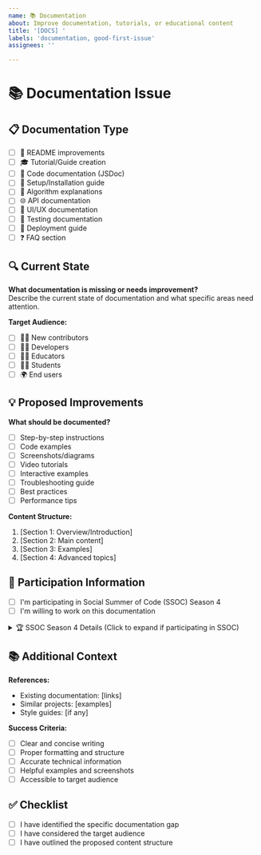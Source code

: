 ```yaml
---
name: 📚 Documentation
about: Improve documentation, tutorials, or educational content
title: '[DOCS] '
labels: 'documentation, good-first-issue'
assignees: ''

---
```


# 📚 Documentation Issue

## 📋 Documentation Type
- [ ] 📖 README improvements
- [ ] 🎓 Tutorial/Guide creation
- [ ] 📝 Code documentation (JSDoc)
- [ ] 🔧 Setup/Installation guide
- [ ] 🎯 Algorithm explanations
- [ ] 🌐 API documentation
- [ ] 🎨 UI/UX documentation
- [ ] 🧪 Testing documentation
- [ ] 🚀 Deployment guide
- [ ] ❓ FAQ section

## 🔍 Current State
**What documentation is missing or needs improvement?**  
Describe the current state of documentation and what specific areas need attention.

**Target Audience:**
- [ ] 👨‍🎓 New contributors
- [ ] 👩‍💻 Developers
- [ ] 👨‍🏫 Educators
- [ ] 👩‍🎓 Students
- [ ] 🌍 End users

## 💡 Proposed Improvements
**What should be documented?**  
- [ ] Step-by-step instructions
- [ ] Code examples
- [ ] Screenshots/diagrams
- [ ] Video tutorials
- [ ] Interactive examples
- [ ] Troubleshooting guide
- [ ] Best practices
- [ ] Performance tips

**Content Structure:**
1. [Section 1: Overview/Introduction]
2. [Section 2: Main content]
3. [Section 3: Examples]
4. [Section 4: Advanced topics]

## 🎯 Participation Information
- [ ] I'm participating in Social Summer of Code (SSOC) Season 4
- [ ] I'm willing to work on this documentation

<!-- 
The following section will only be shown if you're participating in SSOC Season 4.
Please fill this out if you checked the SSOC participation box above.
-->

<details>
<summary>🏆 SSOC Season 4 Details (Click to expand if participating in SSOC)</summary>

### SSOC Information
**Difficulty Level:**
- [ ] 🟢 Beginner (20 points) - Basic documentation, README updates
- [ ] 🟡 Intermediate (30 points) - Comprehensive guides, tutorials
- [ ] 🔴 Advanced (40 points) - Technical documentation, API docs

**Estimated Time:** [e.g., 1-2 days, 3-5 days, 1 week]

**Skills Required:**
- [ ] Technical writing
- [ ] Markdown
- [ ] Algorithm knowledge
- [ ] React/JavaScript (for code docs)
- [ ] Design (for diagrams/screenshots)
- [ ] Video editing (for tutorials)

**Documentation Plan:**
- **Research Phase**: [Gathering information and requirements]
- **Writing Phase**: [Creating content and examples]
- **Review Phase**: [Proofreading and technical accuracy]
- **Polish Phase**: [Final formatting and publication]

**Mentorship:**
- [ ] I can provide guidance for this documentation
- [ ] I need mentorship for this documentation
- [ ] This can be completed independently

</details>

## 📚 Additional Context
**References:**
- Existing documentation: [links]
- Similar projects: [examples]
- Style guides: [if any]

**Success Criteria:**
- [ ] Clear and concise writing
- [ ] Proper formatting and structure
- [ ] Accurate technical information
- [ ] Helpful examples and screenshots
- [ ] Accessible to target audience

## ✅ Checklist
- [ ] I have identified the specific documentation gap
- [ ] I have considered the target audience
- [ ] I have outlined the proposed content structure 